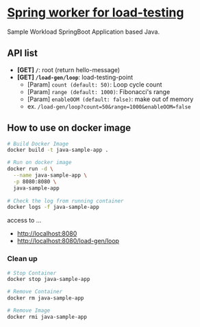 # [Spring worker for load-testing](https://hub.docker.com/r/dev2sponge/load-testing-spring-worker)

Sample Workload SpringBoot Application based Java.

## API list

- **[GET] `/`**: root (return hello-message)
- **[GET] `/load-gen/loop`**: load-testing-point
  - [Param] `count (default: 50)`: Loop cycle count
  - [Param] `range (default: 1000)`: Fibonacci's range
  - [Param] `enableOOM (default: false)`: make out of memory
  - ex. `/load-gen/loop?count=50&range=1000&enableOOM=false`

## How to use on docker image

```bash
# Build Docker Image
docker build -t java-sample-app .

# Run on docker image
docker run -d \
  --name java-sample-app \
  -p 8080:8080 \
  java-sample-app
  
# Check the log from running container
docker logs -f java-sample-app
```

access to ...

- <http://localhost:8080>
- <http://localhost:8080/load-gen/loop>

### Clean up

```bash
# Stop Container
docker stop java-sample-app

# Remove Container
docker rm java-sample-app

# Remove Image
docker rmi java-sample-app
```
